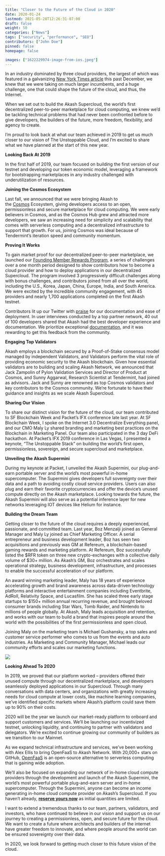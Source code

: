 ```yaml
---
title: "Closer to the Future of the Cloud in 2020"
date: 2020-01-24
lastmod: 2021-05-28T12:26:31-07:00
draft: false
weight: 50
categories: ["News"]
tags: ["security", "performance", "SEO"]
contributors: ["John Doe"]
pinned: false
homepage: false

images: ["1622229974-image-from-ios.jpeg"]
---
```

In an industry dominated by three cloud providers, the largest of which was featured in a galvanizing [New York Times article](https://www.nytimes.com/2019/12/15/technology/amazon-aws-cloud-competition.html) this past December, we knew that we were taking on much larger incumbents, and a huge challenge, one that could shape the future of the cloud, and thus, the Internet.   
  
When we set out to build the Akash Supercloud, the world’s first decentralized peer-to-peer marketplace for cloud computing, we knew we’d be tackling technical problems that had never been confronted before to give developers, the builders of the future, more freedom, flexibility, and agency to create.   
  
I’m proud to look back at what our team achieved in 2019 to get us much closer to our vision of The Unstoppable Cloud, and I’m excited to share what we have planned at the start of this new year.  
  
**Looking Back At 2019**  
  
In the first half of 2019, our team focused on building the first version of our testnet and developing our token economic model, leveraging a framework for bootstrapping marketplaces in any industry challenged with underutilization of resources.  
  
**Joining the Cosmos Ecosystem**  
  
Last fall, we announced that we were bringing Akash to the [Cosmos](https://cosmos.network/) Ecosystem, giving developers access to an open, permissionless and secure marketplace for cloud computing. We were early believers in Cosmos, and as the Cosmos Hub grew and attracted more developers, we saw an increasing need for simplicity and scalability that comes with serverless computing and a decentralized infrastructure to support that growth. For us, joining Cosmos was ideal because of Tendermint’s iteration speed and community momentum.  
  
**Proving It Works**  
  
To gain market proof for our decentralized peer-to-peer marketplace, we launched our [Founding Member Rewards Program](https://akash.network/blog/congratulations-to-founding-member-challenge-contributors-still-time-to-join-for-5500-akash-tokens/), a series of challenges over a one month period designed to show contributors how to become a cloud provider and how to deploy applications in our decentralized Supercloud. The program involved 3 progressively difficult challenges along with bonus challenges, and contributors joined from all over the world, including the U.S., Korea, Japan, China, Europe, India, and South America. We were excited by the incredible community engagement, with 45 providers and nearly 1,700 applications completed on the first Akash testnet.  
  
Contributors lit up our Twitter with [praise](https://akash.network/l/love) for our documentation and ease of deployment. In user interviews conducted by a top partner network, 40 out of 100 developers shared that Akash had the best developer experience and documentation. We prioritize exceptional [documentation](https://docs.akash.network/), and it was rewarding to get this feedback from the community.  
  
**Engaging Top Validators**  
  
Akash employs a blockchain secured by a Proof-of-Stake consensus model managed by independent Validators, and Validators perform the vital role of providing economic security to the Akash blockchain. Given how essential validators are to building and scaling Akash Network, we announced that Jack Zampolin of Pylon Validation Services and Director of Product at Cosmos, and Sunny Aggarwal, Research Scientist at Tendermint, had joined as advisors. Jack and Sunny are renowned as top Cosmos validators and key contributors to the Cosmos community. We’re fortunate to have their guidance and insights as we scale Akash Supercloud.  
  
**Sharing Our Vision**  
  
To share our distinct vision for the future of the cloud, our team contributed to SF Blockchain Week and Packet’s IFX conference late last year. At SF Blockchain Week, I spoke on the Internet 3.0 Decentralize Everything panel, and our CMO Maly Ly shared branding and marketing best practices on the Blockchain in Marketing Panel. Our team also participated in the 3 day DeFi hackathon. At Packet’s IFX 2019 conference in Las Vegas, I presented a keynote, “The Unstoppable Stack” on building the world’s first open, permissionless, sovereign, and secure supercloud and marketplace.  
  
**Unveiling the Akash Supermini**

During my keynote at Packet, I unveiled the Akash Supermini, our plug-and-earn portable server and the world’s most powerful in-home supercomputer. The Supermini gives developers full sovereignty over their data and a path to avoiding costly cloud service providers. Users can also plug and earn their favorite cryptocurrencies and offer the device’s unused compute directly on the Akash marketplace. Looking towards the future, the Akash Supermini will also serve as a potential inference layer for new networks leveraging IOT devices like Helium for instance.   
  
**Building the Dream Team**  
  
Getting closer to the future of the cloud requires a deeply experienced, passionate, and committed team. Last year, Boz Menzalji joined as General Manager and Maly Ly joined as Chief Marketing Officer. A serial entrepreneur and business development leader, Boz has seen two acquisitions and previously was GM at Refereum, a blockchain-based gaming rewards and marketing platform. At Refereum, Boz successfully listed the $RFR token on three new crypto-exchanges with a collective daily volume of $30+ million. As Akash’s GM, Boz orchestrates and scales operational strategy, business development, infrastructure, and processes to enable the successful acceleration of our platform.  
  
An award winning marketing leader, Maly has 18 years of experience accelerating growth and brand awareness across data-driven technology platforms and interactive entertainment companies including Eventbrite, AdRoll, Relativity Space, and Lucasfilm. She has scaled three early stage startups to $150+ million annual recurring revenue, and brought beloved consumer brands including Star Wars, Tomb Raider, and Nintendo to millions of people globally. At Akash, Maly leads acquisition and retention, and works with our team to build a brand that inspires people around the world with the possibilities of the first permissionless and open cloud.   
  
Joining Maly on the marketing team is Michael Gushansky, a top sales and customer service performer who comes to us from the events and auto industries. As Marketing and Community Manager, Michael leads our community efforts and scales our marketing functions. 

![](https://www.datocms-assets.com/45776/1620922312-img4cf96ee494c5-1.jpeg)

**Looking Ahead To 2020**  
  
In 2019, we proved that our platform worked – providers offered their unused compute through our decentralized marketplace, and developers seamlessly deployed applications in our Supercloud. Through many conversations with data centers, and organizations with greatly increasing needs for cloud compute at lower costs, like machine learning companies, we’ve identified specific markets where Akash’s platform could save them up to 90% on their costs.  
  
2020 will be the year we launch our market-ready platform to onboard and support customers and services. We’ll be launching our incentivized testnet, unlocking liquidity, and continuing to partner with validators and delegators. We’re excited to continue growing our community of builders as we transition to our Mainnet.   
  
As we expand technical infrastructure and services, we’ve been working with Alex Ellis to bring OpenFaaS to Akash Network. With 20,000+ stars on GitHub, [OpenFaaS](https://www.openfaas.com/) is an open-source alternative to serverless computing that is gaining wide adoption.  
  
We’ll also be focused on expanding our network of in-home cloud compute providers through the development and launch of the Akash Supermini, the world’s most powerful portable plug-and-earn server and in-home supercomputer. Through the Supermini, anyone can become an income generating in-home cloud compute provider on Akash’s Supercloud. If you haven’t already, [**reserve yours now**](https://akash.network/supermini/reserve) as initial quantities are limited.  
  
I want to extend a tremendous thanks to our team, partners, validators, and investors, who have continued to believe in our vision and support us on our journey to creating a permissionless, open, and secure future for the cloud. We want to create a future where architects and builders of the internet have greater freedom to innovate, and where people around the world can be ensured sovereignty over their data.  
  
In 2020, we look forward to getting much closer to this future vision of the cloud.